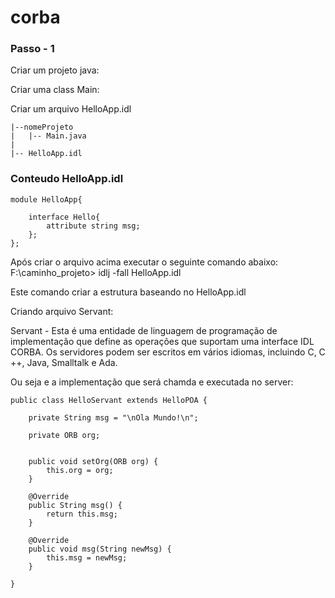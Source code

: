 # corba

### Passo - 1

Criar um projeto java:

Criar uma class Main:

Criar um arquivo HelloApp.idl

```
|--nomeProjeto
|	|-- Main.java
|
|-- HelloApp.idl
```

### Conteudo HelloApp.idl

```
module HelloApp{

	interface Hello{
		attribute string msg;
	};
};
```

Após criar o arquivo acima executar o seguinte comando abaixo: 
F:\caminho_projeto> idlj -fall HelloApp.idl

Este comando criar a estrutura baseando no HelloApp.idl

Criando arquivo Servant:

Servant - Esta é uma entidade de linguagem de programação de implementação que define as operações que suportam uma interface IDL CORBA. Os servidores podem ser escritos em vários idiomas, incluindo C, C ++, Java, Smalltalk e Ada.
 
Ou seja e a implementação que será chamda e executada no server:

```
public class HelloServant extends HelloPOA {

	private String msg = "\nOla Mundo!\n";
	
	private ORB org;
	
	
	public void setOrg(ORB org) {
		this.org = org;
	}

	@Override
	public String msg() {		
		return this.msg;
	}

	@Override
	public void msg(String newMsg) {
		this.msg = newMsg;		
	}

}

``` 






